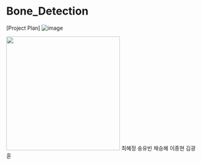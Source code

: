 # Bone_Detection
[Project Plan]
![image](https://user-images.githubusercontent.com/60537388/138244049-42d7cc60-55e4-458b-83a7-bad99660b7a3.png)

<img src="https://user-images.githubusercontent.com/60537388/137848814-943e760e-99be-4faa-b309-c8301edec66a.png" width="300" height="300"/>
최혜정 송유빈 채승혜 이종현 김광훈

